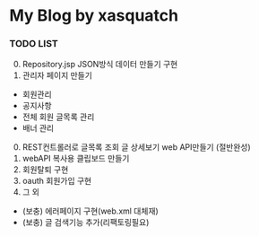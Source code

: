 # My Blog by xasquatch

### TODO LIST


0. Repository.jsp JSON방식 데이터 만들기 구현
0. 관리자 페이지 만들기
- 회원관리
- 공지사항
- 전체 회원 글목록 관리
- 배너 관리
0. REST컨트롤러로 글목록 조회 글 상세보기 web API만들기 (절반완성)
0. webAPI 복사용 클립보드 만들기
0. 회원탈퇴 구현
0. oauth 회원가입 구현
0. 그 외
- (보충) 에러페이지 구현(web.xml 대체재)
- (보충) 글 검색기능 추가(리팩토링필요)